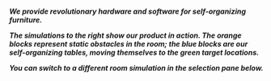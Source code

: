 <h5>
We provide revolutionary hardware and software for self-organizing furniture.

The simulations to the right show our product in action. The orange blocks represent static obstacles in the room; the blue blocks are our self-organizing tables, moving themselves to the green target locations. 

You can switch to a different room simulation in the selection pane below.
</h5>
